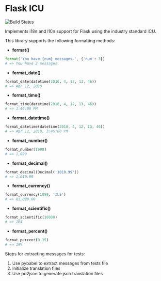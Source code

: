 Flask ICU
=========

[![Build Status](https://travis-ci.org/beavyHQ/flask-icu.svg?branch=retrofit-for-pyicu)](https://travis-ci.org/beavyHQ/flask-icu)

Implements i18n and l10n support for Flask using the industry standard
ICU.

This library supports the following formatting methods:

   * **format()**  
```python
format('You have {num} messages.', {'num': 3})  
# => You have 3 messages.
 ```
   * **format_date()**  
```python
format_date(datetime(2010, 4, 12, 13, 46))
# => Apr 12, 2010
```
   * **format_time()**  
```python
format_time(datetime(2010, 4, 12, 13, 46))
# => 1:46:00 PM
```
   * **format_datetime()**  
```python
format_datetime(datetime(2010, 4, 12, 13, 46))
# => Apr 12, 2010, 3:46:00 PM
```
   * **format_number()**  
```python
format_number(1099)
# => 1,099
```
   * **format_decimal()**  
```python
format_decimal(Decimal('1010.99'))
# => 1,010.99
```
   * **format_currency()**  
```python
format_currency(1099, 'ILS')
# => ₪1,099.00
```
   * **format_scientific()**
```python
format_scientific(10000)
# => 1E4
```
   * **format_percent()**  
```python
format_percent(0.19)
# => 19%
```


Steps for extracting messages for tests:  
1. Use pybabel to extract messages from tests file   
2. Initialize translation files  
3. Use po2json to generate json translation files  
